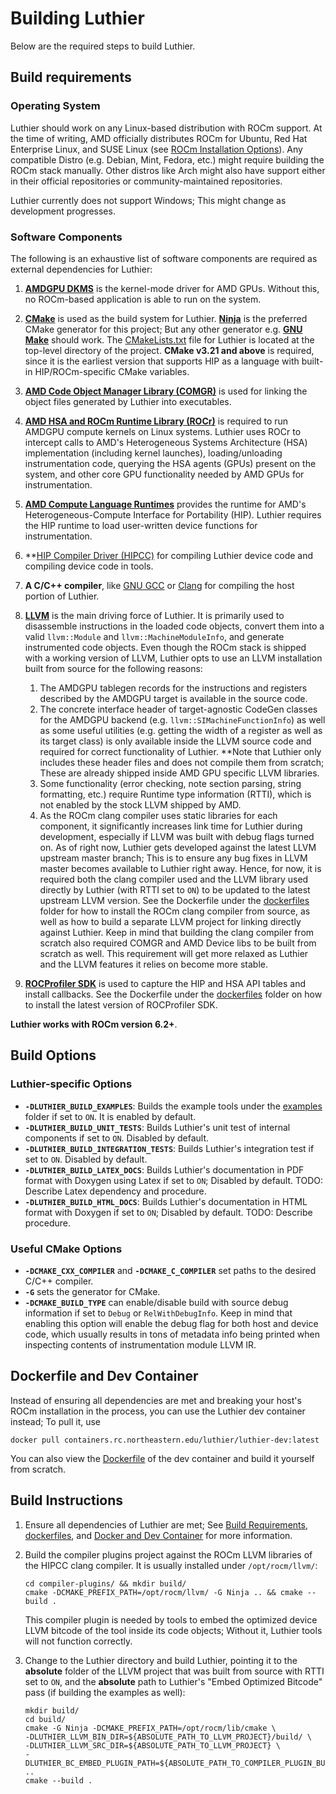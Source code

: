 # Building Luthier
Below are the required steps to build Luthier.
## Build requirements

### Operating System
Luthier should work on any Linux-based distribution with ROCm support. At the time of writing, AMD officially
distributes ROCm for Ubuntu, Red Hat Enterprise Linux, and SUSE Linux
(see [ROCm Installation Options](https://rocm.docs.amd.com/projects/install-on-linux/en/latest/tutorial/install-overview.html)).
Any compatible Distro (e.g. Debian, Mint, Fedora, etc.) might require building the ROCm stack manually.
Other distros like Arch might also have support either in their official repositories or community-maintained
repositories.

Luthier currently does not support Windows; This might change as development progresses.

### Software Components
The following is an exhaustive list of software components are required as external dependencies for Luthier:
1. **[AMDGPU DKMS](https://docs.amd.com/projects/install-on-linux/en/latest/how-to/native-install/ubuntu.html#register-kernel-mode-driver)**
is the kernel-mode driver for AMD GPUs. Without this, no ROCm-based application is able to run on the system.
2. **[CMake](https://cmake.org/)** is used as the build system for Luthier. **[Ninja](https://ninja-build.org/)**
is the preferred CMake generator for this project; But any other generator e.g. **[GNU Make](https://www.gnu.org/software/make/)**
should work. The [CMakeLists.txt](../CMakeLists.txt) file for Luthier is located at the top-level directory of the project.
**CMake v3.21 and above** is required, since it is the earliest version that supports HIP as a language
with built-in HIP/ROCm-specific CMake variables.
3. **[AMD Code Object Manager Library (COMGR)](https://github.com/ROCm/llvm-project/tree/amd-staging/amd/comgr)** is used
for linking the object files generated by Luthier into executables.
4. **[AMD HSA and ROCm Runtime Library (ROCr)](https://github.com/ROCm/ROCR-Runtime)** is required to run AMDGPU compute
kernels on Linux systems. Luthier uses ROCr to intercept calls to AMD's Heterogeneous Systems Architecture (HSA)
implementation (including kernel launches), loading/unloading instrumentation code,
querying the HSA agents (GPUs) present on the system, and other core GPU functionality needed by AMD GPUs for instrumentation.
5. **[AMD Compute Language Runtimes](https://github.com/ROCm/clr)** provides the runtime for AMD's
Heterogeneous-Compute Interface for Portability (HIP). Luthier requires the HIP runtime to load user-written device functions
for instrumentation.
6. **[HIP Compiler Driver (HIPCC)](https://github.com/ROCm/HIPCC) for compiling Luthier device code and compiling device code
in tools.
7. **A C/C++ compiler**, like [GNU GCC](https://gcc.gnu.org/) or [Clang](https://clang.llvm.org/) for compiling the host
portion of Luthier.
8. **[LLVM](https://llvm.org/)** is the main driving force of Luthier. It is primarily used to disassemble
 instructions in the loaded code objects, convert them into a valid `llvm::Module` and `llvm::MachineModuleInfo`, 
 and generate instrumented code objects. 
 Even though the ROCm stack is shipped with a working version of LLVM, Luthier opts to use an LLVM installation 
 built from source for the following reasons:
   1. The AMDGPU tablegen records for the instructions and registers described by the AMDGPU target is available in the
   source code.
   2. The concrete interface header of target-agnostic CodeGen classes for the AMDGPU backend (e.g. 
   `llvm::SIMachineFunctionInfo`) as well as some useful utilities (e.g. getting the width of a register as well as its
   target class) is only available inside the LLVM source code and required for correct functionality of Luthier. **Note
   that Luthier only includes these header files and does not compile them from scratch; These are already shipped 
   inside AMD GPU specific LLVM libraries.
   3. Some functionality (error checking, note section parsing, string formatting, etc.) require Runtime 
   type information (RTTI), which is not enabled by the stock LLVM shipped by AMD. 
   4. As the ROCm clang compiler uses static libraries for each component, it significantly increases link time
   for Luthier during development, especially if LLVM was built with debug flags turned on.
 As of right now, Luthier gets developed against the latest LLVM upstream master branch; This is to ensure any bug fixes
 in LLVM master becomes available to Luthier right away. Hence, for now, it is required both the clang compiler used
 and the LLVM library used directly by Luthier (with RTTI set to ```ON```) to be updated to the latest upstream LLVM 
 version. See the Dockerfile under the [dockerfiles](../dockerfiles) folder for how to install the ROCm clang compiler
 from source, as well as how to build a separate LLVM project for linking directly against Luthier. Keep in mind that
 building the clang compiler from scratch also required COMGR and AMD Device libs to be built from scratch as well.
 This requirement will get more relaxed as Luthier and the LLVM features it relies on become more stable.

9. **[ROCProfiler SDK](https://github.com/rocm/rocprofiler-sdk)** is used to capture the HIP and HSA API tables and
  install callbacks. See the Dockerfile under the [dockerfiles](../dockerfiles) folder on how to install the
  latest version of ROCProfiler SDK.

**Luthier works with ROCm version 6.2+**.

## Build Options

### Luthier-specific Options
- **```-DLUTHIER_BUILD_EXAMPLES```**: Builds the example tools under the [examples](../examples) folder if set to 
```ON```. It is enabled by default.
- **```-DLUTHIER_BUILD_UNIT_TESTS```**: Builds Luthier's unit test of internal components if set to ```ON```. Disabled
by default.
- **```-DLUTHIER_BUILD_INTEGRATION_TESTS```**: Builds Luthier's integration test if set to ```ON```. Disabled 
by default.
- **```-DLUTHIER_BUILD_LATEX_DOCS```**: Builds Luthier's documentation in PDF format with Doxygen using Latex if set to 
```ON```; Disabled by default. TODO: Describe Latex dependency and procedure.
- **```-DLUTHIER_BUILD_HTML_DOCS```**: Builds Luthier's documentation in HTML format with Doxygen if set to ```ON```;
Disabled by default. TODO: Describe procedure.

### Useful CMake Options
- **```-DCMAKE_CXX_COMPILER```** and **```-DCMAKE_C_COMPILER```** set paths to the desired C/C++ compiler.
- **```-G```** sets the generator for CMake.
- **```-DCMAKE_BUILD_TYPE```** can enable/disable build with source debug information if set to ```Debug``` or
```RelWithDebugInfo```. Keep in mind that enabling this option will enable the debug flag for both host and device code,
which usually results in tons of metadata info being printed when inspecting contents of instrumentation module LLVM IR.

## Dockerfile and Dev Container
Instead of ensuring all dependencies are met and breaking your host's ROCm installation in the process, 
you can use the Luthier dev container instead; To pull it, use
```shell
docker pull containers.rc.northeastern.edu/luthier/luthier-dev:latest
```
You can also view the [Dockerfile](../dockerfiles/Dockerfile) of the dev container and build it yourself from scratch.

## Build Instructions
1. Ensure all dependencies of Luthier are met; See [Build Requirements](#build-requirements), 
   [dockerfiles](../dockerfiles), and [Docker and Dev Container](#dockerfile-and-dev-container) for more information. 
2. Build the compiler plugins project against the ROCm LLVM libraries of the HIPCC clang compiler. It is usually 
   installed under `/opt/rocm/llvm/`:
    ```shell
   cd compiler-plugins/ && mkdir build/
   cmake -DCMAKE_PREFIX_PATH=/opt/rocm/llvm/ -G Ninja .. && cmake --build .
   ```
   This compiler plugin is needed by tools to embed the optimized device LLVM bitcode of the tool inside its 
   code objects; Without it, Luthier tools will not function correctly.

3. Change to the Luthier directory and build Luthier, pointing it to the **absolute** folder of the LLVM project that was
   built from source with RTTI set to `ON`, and the **absolute** path to Luthier's "Embed Optimized Bitcode" pass (if
   building the examples as well):
    ```shell
   mkdir build/
   cd build/
   cmake -G Ninja -DCMAKE_PREFIX_PATH=/opt/rocm/lib/cmake \
   -DLUTHIER_LLVM_BIN_DIR=${ABSOLUTE_PATH_TO_LLVM_PROJECT}/build/ \
   -DLUTHIER_LLVM_SRC_DIR=${ABSOLUTE_PATH_TO_LLVM_PROJECT} \
   -DLUTHIER_BC_EMBED_PLUGIN_PATH=${ABSOLUTE_PATH_TO_COMPILER_PLUGIN_BUILD}/LuthierEmbedInstrumentationModuleBitcodePlugin.so ..
   cmake --build .
   ```